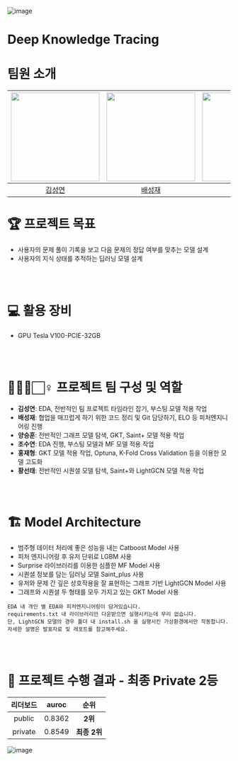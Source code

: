 ![image](https://user-images.githubusercontent.com/79916736/210174229-e5832e4d-e904-4f14-81a4-978e879f298d.png)

# Deep Knowledge Tracing

# 팀원 소개

| <img src="https://user-images.githubusercontent.com/79916736/207600031-b46e76d2-cba3-4c94-9fc3-d9f29cd3bef8.png" width=200> | <img src="https://user-images.githubusercontent.com/79916736/207600420-dd537303-d69d-439f-8cc8-5af648fe8941.png" width=200> | <img src="https://user-images.githubusercontent.com/79916736/207601023-bbf9e64f-1447-41d8-991f-677593094592.png" width=200> | <img src="https://user-images.githubusercontent.com/79916736/207600724-c140a102-39fc-4c03-8109-f214773a64fc.png" width=200> | <img src="https://user-images.githubusercontent.com/79916736/208005357-e98d106d-a207-4acd-ab4b-1abf7dbcb69f.png" width=200> | <img src="https://user-images.githubusercontent.com/65999962/210237522-72198783-f40c-491b-b8a7-6e6badf6cc24.jpg" width=200> |
| :-------------------------------------------------------------------------------------------------------------------------: | :-------------------------------------------------------------------------------------------------------------------------: | :-------------------------------------------------------------------------------------------------------------------------: | :-------------------------------------------------------------------------------------------------------------------------: | :-------------------------------------------------------------------------------------------------------------------------: | :-------------------------------------------------------------------------------------------------------------------------: |
|                                           [김성연](https://github.com/KSY1526)                                            |                                           [배성재](https://github.com/SeongJaeBae)                                            |                                            [양승훈](https://github.com/Seunghoon-Schini-Yang)                                            |                                         [조수연](https://github.com/Suyeonnie)                                          |                                            [황선태](https://github.com/HSUNEH)                                            |                                            [홍재형](https://github.com/secrett2633)                                            |



# 🏆️ 프로젝트 목표
<!-- <p align="center"><img src="https://user-images.githubusercontent.com/65529313/168472960-0eac76e2-4fe3-4ebc-b093-f9c0aab59859.png" /></p> -->
- 사용자의 문제 풀이 기록을 보고 다음 문제의 정답 여부를 맞추는 모델 설계
- 사용자의 지식 상태를 추적하는 딥러닝 모델 설계

<br /> 
<br /> 

# 💻 활용 장비
- GPU Tesla V100-PCIE-32GB

<br /> 
<br /> 

# 🙋🏻‍♂️🏻‍♀️ 프로젝트 팀 구성 및 역할
- **김성연**: EDA, 전반적인 팀 프로젝트 타임라인 잡기, 부스팅 모델 적용 작업
- **배성재**: 협업을 매끄럽게 하기 위한 코드 정리 및 Git 담당하기, ELO 등 피처엔지니어링 진행
- **양승훈**: 전반적인 그래프 모델 탐색, GKT, Saint+ 모델 적용 작업
- **조수연**: EDA 진행, 부스팅 모델과 MF 모델 적용 작업
- **홍재형**: GKT 모델 적용 작업, Optuna, K-Fold Cross Validation 등을 이용한 모델 고도화
- **황선태**: 전반적인 시퀀셜 모델 탐색, Saint+와 LightGCN 모델 적용 작업


<br /> 
<br /> 

# 🏗️ Model Architecture
<!-- <p align="center"><img src="https://user-images.githubusercontent.com/65529313/168473170-938e1ce0-395f-40be-9118-ea127668b11d.png" /></p> -->

- 범주형 데이터 처리에 좋은 성능을 내는 Catboost Model 사용
- 피처 엔지니어링 후 유저 단위로 LGBM 사용
- Surprise 라이브러리를 이용한 심플한 MF Model 사용
- 시퀀셜 정보를 담는 딥러닝 모델 Saint_plus 사용
- 유저와 문제 간 깊은 상호작용을 잘 표현하는 그래프 기반 LightGCN Model 사용
- 그래프와 시퀀셜 두 형태를 모두 가지고 있는 GKT Model 사용
~~~
EDA 내 개인 별 EDA와 피처엔지니어링이 담겨있습니다.
requirements.txt 내 라이브러리만 다운받으면 실행시키는데 무리 없습니다.
단, LightGCN 모델의 경우 폴더 내 install.sh 을 실행시킨 가상환경에서만 작동합니다.
자세한 설명은 발표자료 및 레포트를 참고해주세요.
~~~

<br /> 
<br /> 



# 💯 프로젝트 수행 결과 - 최종 Private 2등

|리더보드| auroc  |     순위     |
|:--------:|:------:|:----------:|
|public| 0.8362 |  **2위**   |
|private| 0.8549 | **최종 2위** |

![image](https://user-images.githubusercontent.com/79916736/210174782-89b8297a-dd02-4585-aff2-873a4717fb2c.png)
